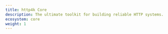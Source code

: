 ```yaml
---
title: http4k Core
description: The ultimate toolkit for building reliable HTTP systems.
ecosystem: core
weight: 1
---
```


